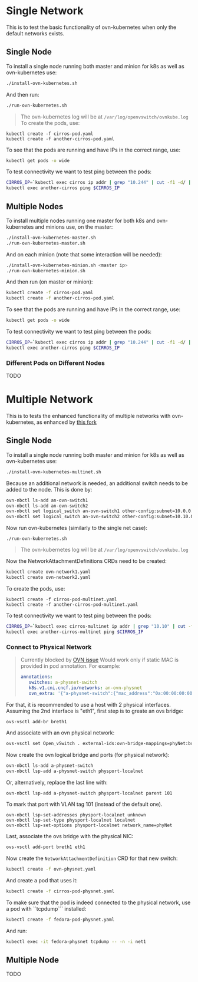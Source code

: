 # Single Network
This is to test the basic functionality of ovn-kubernetes when only the default networks exists.
## Single Node
To install a single node running both master and minion for k8s as well as ovn-kubernetes use:
```bash
./install-ovn-kubernetes.sh
```
And then run:
```bash
./run-ovn-kubernetes.sh
```
> The ovn-kubernetes log will be at ```/var/log/openvswitch/ovnkube.log```
To create the pods, use:
```
kubectl create -f cirros-pod.yaml
kubectl create -f another-cirros-pod.yaml
```
To see that the pods are running and have IPs in the correct range, use:
```bash
kubectl get pods -o wide
```
To test connectivity we want to test ping between the pods:
```bash
CIRROS_IP=`kubectl exec cirros ip addr | grep "10.244" | cut -f1 -d/ | awk '{print $2}'`
kubectl exec another-cirros ping $CIRROS_IP
```
## Multiple Nodes
To install multiple nodes running one master for both k8s and ovn-kubernetes and minions use, on the master:
```bash
./install-ovn-kubernetes-master.sh
./run-ovn-kubernetes-master.sh
```
And on each minion (note that some interaction will be needed):
```bash
./install-ovn-kubernetes-minion.sh <master ip>
./run-ovn-kubernetes-minion.sh
```
And then run (on master or minion):
```bash
kubectl create -f cirros-pod.yaml
kubectl create -f another-cirros-pod.yaml
```
To see that the pods are running and have IPs in the correct range, use:
```bash
kubectl get pods -o wide
```
To test connectivity we want to test ping between the pods:
```bash
CIRROS_IP=`kubectl exec cirros ip addr | grep "10.244" | cut -f1 -d/ | awk '{print $2}'`
kubectl exec another-cirros ping $CIRROS_IP
```
### Different Pods on Different Nodes
TODO

# Multiple Network
This is to tests the enhanced functionality of multiple networks with ovn-kubernetes, as enhanced by [this fork](https://github.com/AlonaKaplan/ovn-kubernetes)
## Single Node
To install a single node running both master and minion for k8s as well as ovn-kubernetes use:
```bash
./install-ovn-kubernetes-multinet.sh
```
Because an additional network is needed, an additional switch needs to be added to the node. This is done by:
```bash
ovn-nbctl ls-add an-ovn-switch1
ovn-nbctl ls-add an-ovn-switch2
ovn-nbctl set logical_switch an-ovn-switch1 other-config:subnet=10.0.0.0/24
ovn-nbctl set logical_switch an-ovn-switch2 other-config:subnet=10.10.0.0/24
```
Now run ovn-kubernetes (similarly to the single net case):
```
./run-ovn-kubernetes.sh
```

> The ovn-kubernetes log will be at ```/var/log/openvswitch/ovnkube.log```

Now the NetworkAttachmentDefinitions CRDs need to be created:
```bash
kubectl create ovn-network1.yaml 
kubectl create ovn-network2.yaml 
```
To create the pods, use:
```
kubectl create -f cirros-pod-multinet.yaml
kubectl create -f another-cirros-pod-multinet.yaml
```
To test connectivity we want to test ping between the pods:
```bash
CIRROS_IP=`kubectl exec cirros-multinet ip addr | grep "10.10" | cut -f1 -d/ | awk '{print $2}'`
kubectl exec another-cirros-multinet ping $CIRROS_IP
```
### Connect to Physical Network

> Currently blocked by [OVN issue](https://bugzilla.redhat.com/show_bug.cgi?id=1643749)
> Would work only if static MAC is provided in pod annotation. For example:
> ```yaml
> annotations:
>    switches: a-physnet-switch
>    k8s.v1.cni.cncf.io/networks: an-ovn-physnet
>    ovn_extra: '{"a-physnet-switch":{"mac_address":"0a:00:00:00:00:01"}}'
> ```

For that, it is recommended to use a host with 2 physical interfaces. Assuming the 2nd interface is "eth1", first step is to greate an ovs bridge:
```bash
ovs-vsctl add-br breth1
```
And associate with an ovn physical network:
```bash
ovs-vsctl set Open_vSwitch . external-ids:ovn-bridge-mappings=phyNet:breth1
```
Now create the ovn logical bridge and ports (for physical network):
```bash
ovn-nbctl ls-add a-physnet-switch
ovn-nbctl lsp-add a-physnet-switch physport-localnet
```
Or, alternatively, replace the last line with:
```
ovn-nbctl lsp-add a-physnet-switch physport-localnet parent 101
```
To mark that port with VLAN tag 101 (instead of the default one).
```
ovn-nbctl lsp-set-addresses physport-localnet unknown
ovn-nbctl lsp-set-type physport-localnet localnet
ovn-nbctl lsp-set-options physport-localnet network_name=phyNet
```
Last, associate the ovs bridge with the physical NIC:
```bash
ovs-vsctl add-port breth1 eth1
```
Now create the ```NetworkAttachmentDefinition``` CRD for that new switch:
```bash
kubectl create -f ovn-physnet.yaml 
```
And create a pod that uses it:
```bash
kubectl create -f cirros-pod-physnet.yaml
```

To make sure that the pod is indeed connected to the physical network, use a pod with ``tcpdump``` installed:
```bash
kubectl create -f fedora-pod-physnet.yaml
```
And run:
```bash
kubectl exec -it fedora-physnet tcpdump -- -n -i net1
```

## Multiple Node
TODO
